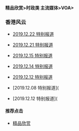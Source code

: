 #### 精品欣赏>时政类 主流媒体>VOA>
### 香港风云

- [2019.12.22 特别报道](https://youtu.be/IMSUCT_TB8k)

- [2019.12.21 特别报道](https://youtu.be/moi6MUNlEmQ)

- [2019.12.15 特别报道](https://youtu.be/2c3ZOnV9QXw)

- [2019.12.14 特别报道](https://youtu.be/LKN5E6b4AKk)

- [2019.12.12 特别报道](https://youtu.be/f6BfzDwPSOY)
- [2019.12.08 特别报道](
- [2019.12.12 特别报道](
#### 推荐点击
- [精品欣赏](https://summer200.github.io/content/main)

